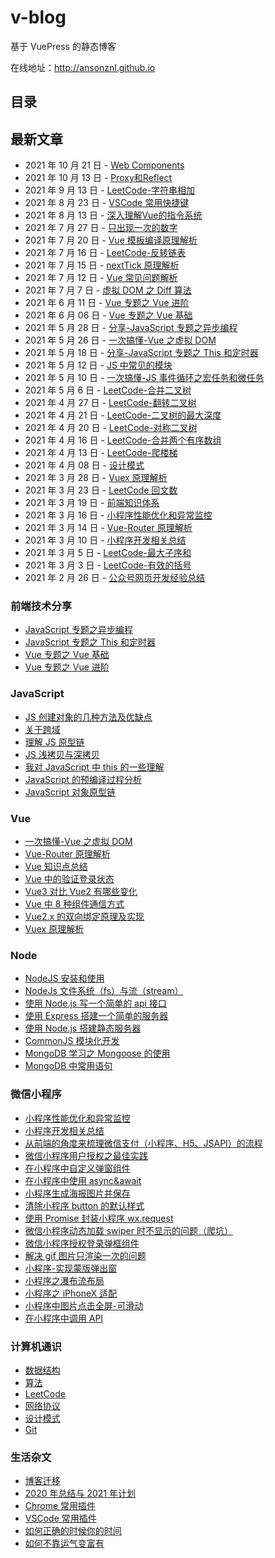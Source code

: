 # v-blog

基于 VuePress 的静态博客

在线地址：http://ansonznl.github.io

## 目录

## 最新文章
- 2021 年 10 月 21 日 - [Web Components](/articles/HTML)
- 2021 年 10 月 13 日 - [Proxy和Reflect](/articles/JavaScript/Proxy和Reflect)
- 2021 年 9 月 13 日 - [LeetCode-字符串相加](/life-essay/字符串相加.md)
- 2021 年 8 月 23 日 - [VSCode 常用快捷键](/docs/life-essay/VSCode常用快捷键.md)
- 2021 年 8 月 13 日 - [深入理解Vue的指令系统](/docs/articles/vue/深入理解Vue的指令系统.md)
- 2021 年 7 月 27 日 - [只出现一次的数字](/docs/computer-base/LeetCode/只出现一次的数字.md)
- 2021 年 7 月 20 日 - [Vue 模板编译原理解析](/docs/articles/Vue/Vue模板编译原理解析.md)
- 2021 年 7 月 16 日 - [LeetCode-反转链表](/docs/computer-base/LeetCode/反转链表.md)
- 2021 年 7 月 15 日 - [nextTick 原理解析](/docs/articles/Vue/nextTick原理解析.md)
- 2021 年 7 月 12 日 - [Vue 常见问题解析](/docs/articles/Vue/Vue常见问题解析.md)
- 2021 年 7 月 7 日 - [虚拟 DOM 之 Diff 算法](/docs/articles/Vue/虚拟DOM之Diff算法.md)
- 2021 年 6 月 11 日 - [Vue 专题之 Vue 进阶](/docs/articles/Share/Vue专题之Vue进阶.md)
- 2021 年 6 月 06 日 - [Vue 专题之 Vue 基础](/docs/articles/Share/Vue专题之Vue基础.md)
- 2021 年 5 月 28 日 - [分享-JavaScript 专题之异步编程](/docs/articles/Share/JavaScript专题之异步编程.md)
- 2021 年 5 月 26 日 - [一次搞懂-Vue 之虚拟 DOM](/docs/articles/Vue/一次搞懂-Vue之虚拟DOM.md)
- 2021 年 5 月 18 日 - [分享-JavaScript 专题之 This 和定时器](/docs/articles/Share/JavaScript专题之This和定时器.md)
- 2021 年 5 月 12 日 - [JS 中常见的模块](/docs/articles/JavaScript/JS中常见的模块.md)
- 2021 年 5 月 10 日 - [一次搞懂-JS 事件循环之宏任务和微任务](/docs/articles/JavaScript/一次搞懂-JS事件循环之宏任务和微任务.md)
- 2021 年 5 月 6 日 - [LeetCode-合并二叉树](/docs/computer-base/LeetCode/合并二叉树.md)
- 2021 年 4 月 27 日 - [LeetCode-翻转二叉树](/docs/computer-base/LeetCode/翻转二叉树.md)
- 2021 年 4 月 21 日 - [LeetCode-二叉树的最大深度](/docs/computer-base/LeetCode/二叉树的最大深度.md)
- 2021 年 4 月 20 日 - [LeetCode-对称二叉树](/docs/computer-base/LeetCode/对称二叉树.md)
- 2021 年 4 月 16 日 - [LeetCode-合并两个有序数组](/docs/computer-base/LeetCode/合并两个有序数组.md)
- 2021 年 4 月 13 日 - [LeetCode-爬楼梯](/docs/computer-base/LeetCode/爬楼梯.md)
- 2021 年 4 月 08 日 - [设计模式](/computer-base/设计模式.md)
- 2021 年 3 月 28 日 - [Vuex 原理解析](/docs/articles/Vue/Vuex原理解析.md)
- 2021 年 3 月 23 日 - [LeetCode 回文数](/computer-base/LeetCode/回文数.md)
- 2021 年 3 月 19 日 - [前端知识体系](/docs/articles/KnowledgeSystem/.md)
- 2021 年 3 月 16 日 - [小程序性能优化和异常监控](/docs/articles/WeApp/小程序性能优化和异常监控.md)
- 2021 年 3 月 14 日 - [Vue-Router 原理解析](/docs/articles/Vue/Vue-Router原理解析.md)
- 2021 年 3 月 10 日 - [小程序开发相关总结](/docs/articles/WeApp/小程序开发相关总结.md)
- 2021 年 3 月 5 日 - [LeetCode-最大子序和](/docs/computer-base/LeetCode/最大子序和.md)
- 2021 年 3 月 3 日 - [LeetCode-有效的括号](/docs/computer-base/LeetCode/有效的括号.md)
- 2021 年 2 月 26 日 - [公众号网页开发经验总结](/docs/articles/WeApp/公众号网页开发经验总结.md)

### 前端技术分享

- [JavaScript 专题之异步编程](/docs/articles/Share/JavaScript专题之异步编程.md)
- [JavaScript 专题之 This 和定时器](/docs/articles/Share/JavaScript专题之This和定时器.md)
- [Vue 专题之 Vue 基础](/docs/articles/Share/ue专题之Vue基础.md)
- [Vue 专题之 Vue 进阶](/docs/articles/Share/Vue专题之Vue进阶.md)

### JavaScript

- [JS 创建对象的几种方法及优缺点](/docs/articles/JavaScript/创建对象的几种方法及优缺点.md)
- [关于跨域](/docs/articles/JavaScript/关于跨域.md)
- [理解 JS 原型链](/docs/articles/JavaScript/理解JS原型链.md)
- [JS 浅拷贝与深拷贝](/docs/articles/JavaScript/JS浅拷贝与深拷贝.md)
- [我对 JavaScript 中 this 的一些理解](/docs/articles/JavaScript/我对JavaScript中this的一些理解.md)
- [JavaScript 的预编译过程分析](/docs/articles/JavaScript/JavaScript的预编译过程分析.md)
- [JavaScript 对象原型链](/docs/articles/JavaScript/JavaScript对象原型链.md)

### Vue

- [一次搞懂-Vue 之虚拟 DOM](/docs/articles/JavaScript/一次搞懂-Vue之虚拟DOM.md)
- [Vue-Router 原理解析](/docs/articles/Vue/Vue-Router原理解析.md)
- [Vue 知识点总结](/docs/articles/Vue/Vue知识点总结.md)
- [Vue 中的验证登录状态](/docs/articles/Vue/Vue中的验证登录状态.md)
- [Vue3 对比 Vue2 有哪些变化](/docs/articles/Vue/Vue3对比Vue2有哪些变化.md)
- [Vue 中 8 种组件通信方式](/docs/articles/Vue/Vue中8种组件通信方式.md)
- [Vue2.x 的双向绑定原理及实现](/docs/articles/Vue/Vue2.x的双向绑定原理及实现.md)
- [Vuex 原理解析](/docs/articles/Vue/Vuex原理解析.md)

### Node

- [NodeJS 安装和使用](/docs/articles/Node/NodeJS安装和使用.md)
- [NodeJs 文件系统（fs）与流（stream）](/docs/articles/Node/NodeJs文件系统（fs）与流（stream）.md)
- [使用 Node.js 写一个简单的 api 接口](/docs/articles/Node/使用Node.js写一个简单的api接口.md)
- [使用 Express 搭建一个简单的服务器](/docs/articles/Node/使用Express搭建一个简单的服务器.md)
- [使用 Node.js 搭建静态服务器](/docs/articles/Node/使用Node.js搭建静态服务器.md)
- [CommonJS 模块化开发](/docs/articles/Node/CommonJS模块化开发.md)
- [MongoDB 学习之 Mongoose 的使用](/docs/articles/Node/MongoDB学习之Mongoose的使用.md)
- [MongoDB 中常用语句](/docs/articles/Node/MongoDB中常用语句.md)

### 微信小程序

- [小程序性能优化和异常监控](/docs/articles/WeApp/小程序性能优化和异常监控.md)
- [小程序开发相关总结](/docs/articles/WeApp/小程序开发相关总结.md)
- [从前端的角度来梳理微信支付（小程序、H5、JSAPI）的流程](/docs/articles/WeApp/从前端的角度来梳理微信支付（小程序、H5、JSAPI）的流程.md)
- [微信小程序用户授权之最佳实践](/docs/articles/WeApp/微信小程序用户授权之最佳实践.md)
- [在小程序中自定义弹窗组件](/docs/articles/WeApp/在小程序中自定义弹窗组件.md)
- [在小程序中使用 async&await](/docs/articles/WeApp/在小程序中使用async&await.md)
- [小程序生成海报图片并保存](/docs/articles/WeApp/小程序生成海报图片并保存.md)
- [清除小程序 button 的默认样式](/docs/articles/WeApp/清除小程序button的默认样式.md)
- [使用 Promise 封装小程序 wx.request](/docs/articles/WeApp/使用Promise封装小程序wx.request.md)
- [微信小程序动态加载 swiper 时不显示的问题（爬坑）](/docs/articles/WeApp/微信小程序动态加载swiper时不显示的问题（爬坑）.md)
- [微信小程序授权登录弹框组件](/docs/articles/WeApp/微信小程序授权登录弹框组件.md)
- [解决 gif 图片只渲染一次的问题](/docs/articles/WeApp/解决gif图片只渲染一次的问题.md)
- [小程序-实现蒙版弹出窗](/docs/articles/WeApp/小程序-实现蒙版弹出窗.md)
- [小程序之瀑布流布局](/docs/articles/WeApp/小程序之瀑布流布局.md)
- [小程序之 iPhoneX 适配](/docs/articles/WeApp/小程序之iPhoneX适配.md)
- [小程序中图片点击全屏-可滑动](/docs/articles/WeApp/小程序中图片点击全屏-可滑动.md)
- [在小程序中调用 API](/docs/articles/WeApp/在小程序中调用API.md)

### 计算机通识

- [数据结构](/docs/computer-base/数据结构.md)
- [算法](/docs/computer-base/算法.md)
- [LeetCode](/docs/computer-base/LeetCode/两数之和.md)
- [网络协议](/docs/computer-base/网络协议.md)
- [设计模式](/docs/computer-base/设计模式.md)
- [Git](/docs/computer-base/Git.md)

### 生活杂文

- [博客迁移](/docs/life-essay/把博客从Hexo迁移至VuePress.md)
- [2020 年总结与 2021 年计划](/docs/life-essay/2020年总结与2021年计划.md)
- [Chrome 常用插件](/docs/life-essay/Chrome常用插件.md)
- [VSCode 常用插件](/docs/life-essay/VSCode常用插件.md)
- [如何正确的时候你的时间](https://github.com/KieSun/Dream/issues/4)
- [如何不靠运气变富有](https://github.com/AnsonZnl/how-to-get-rich-without-getting-lucky)
